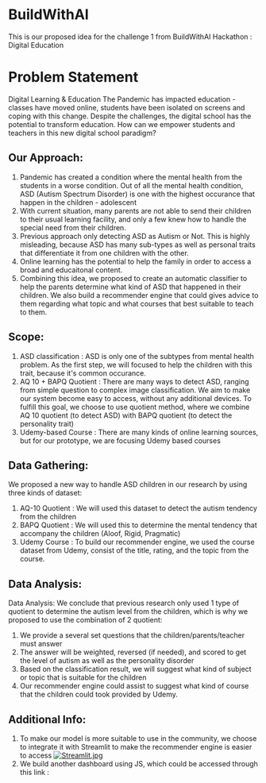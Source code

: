 # BuildWithAI
This is our proposed idea for the challenge 1 from BuildWithAI Hackathon : Digital Education

# Problem Statement
Digital Learning & Education
The Pandemic has impacted education - classes have moved online, students have been isolated on screens and coping with this change. Despite the challenges, the digital school has the potential to transform education. How can we empower students and teachers in this new digital school paradigm?

## Our Approach:
1. Pandemic has created a condition where the mental health from the students in a worse condition. Out of all the mental health condition, ASD (Autism Spectrum Disorder) is one with the highest occurance that happen in the children - adolescent
2. With current situation, many parents are not able to send their children to their usual learning facility, and only a few knew how to handle the special need from their children.
3. Previous approach only detecting ASD as Autism or Not. This is highly misleading, because ASD has many sub-types as well as personal traits that differentiate it from one children with the other.
4. Online learning has the potential to help the family in order to access a broad and educaitonal content.
5. Combining this idea, we proposed to create an automatic classifier to help the parents determine what kind of ASD that happened in their children. We also build a recommender engine that could gives advice to them regarding what topic and what courses that best suitable to teach to them.

## Scope:
1. ASD classification : ASD is only one of the subtypes from mental health problem. As the first step, we will focused to help the children with this trait, because it's common occurance.
2. AQ 10 + BAPQ Quotient : There are many ways to detect ASD, ranging from simple question to complex image classification. We aim to make our system become easy to access, without any additional devices. To fulfill this goal, we choose to use quotient method, where we combine AQ 10 quotient (to detect ASD) with BAPQ quotient (to detect the personality trait)
3. Udemy-based Course : There are many kinds of online learning sources, but for our prototype, we are focusing Udemy based courses

## Data Gathering:
We proposed a new way to handle ASD children in our research by using three kinds of dataset:
1. AQ-10 Quotient : We will used this dataset to detect the autism tendency from the children
2. BAPQ Quotient : We will used this to determine the mental tendency that accompany the children (Aloof, Rigid, Pragmatic)
3. Udemy Course : To build our recommender engine, we used the course dataset from Udemy, consist of the title, rating, and the topic from the course.

## Data Analysis:
Data Analysis:
We conclude that previous research only used 1 type of quotient to determine the autism level from the children, which is why we proposed to use the
combination of 2 quotient:

1. We provide a several set questions that the children/parents/teacher must answer
2. The answer will be weighted, reversed (if needed), and scored to get the level of autism as well as the personality disorder
3. Based on the classification result, we will suggest what kind of subject or topic that is suitable for the children
4. Our recommender engine could assist to suggest what kind of course that the children could took provided by Udemy.

## Additional Info:
1. To make our model is more suitable to use in the community, we choose to integrate it with Streamlit to make the recommender engine is easier to access
[![Streamlit.jpg](https://i.postimg.cc/x8cNTZnx/Streamlit.jpg)](https://postimg.cc/9wHQLJ4Z)
2. We build another dashboard using JS, which could be accessed through this link : 
